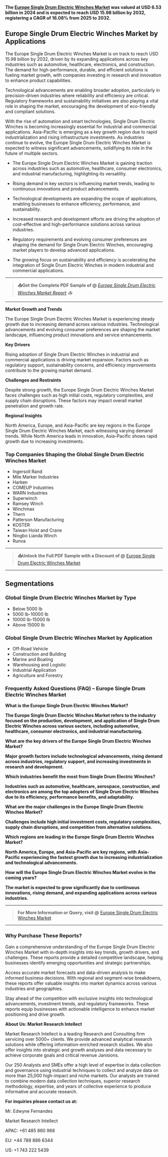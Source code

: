 <p><strong>The <a href="https://www.marketresearchintellect.com/download-sample/?rid=1075924&amp;utm_source=Pulse-April-Europe&amp;utm_medium=852">Europe Single Drum Electric Winches Market</a> was valued at USD 6.53 billion in 2024 and is expected to reach USD 15.98 billion by 2032, registering a CAGR of 16.08% from 2025 to 2032.</strong></p><h2>Europe Single Drum Electric Winches Market by Applications&nbsp;</h2><p><p>The Europe Single Drum Electric Winches Market is on track to reach USD 15.98 billion by 2032, driven by its expanding applications across key industries such as automotive, healthcare, electronics, and construction. The demand for high-performance, durable, and efficient solutions is fueling market growth, with companies investing in research and innovation to enhance product capabilities.</p><p>Technological advancements are enabling broader adoption, particularly in precision-driven industries where reliability and efficiency are critical. Regulatory frameworks and sustainability initiatives are also playing a vital role in shaping the market, encouraging the development of eco-friendly and compliant solutions.</p><p>With the rise of automation and smart technologies, Single Drum Electric Winches is becoming increasingly essential for industrial and commercial applications. Asia-Pacific is emerging as a key growth region due to rapid industrialization and rising infrastructure investments. As industries continue to evolve, the Europe Single Drum Electric Winches Market is expected to witness significant advancements, solidifying its role in the future of multiple sectors.</p></p><ul><li><p>The Europe Single Drum Electric Winches Market is gaining traction across industries such as automotive, healthcare, consumer electronics, and industrial manufacturing, highlighting its versatility.</p></li><li><p>Rising demand in key sectors is influencing market trends, leading to continuous innovations and product advancements.</p></li><li><p>Technological developments are expanding the scope of applications, enabling businesses to enhance efficiency, performance, and sustainability.</p></li><li><p>Increased research and development efforts are driving the adoption of cost-effective and high-performance solutions across various industries.</p></li><li><p>Regulatory requirements and evolving consumer preferences are shaping the demand for Single Drum Electric Winches, encouraging market players to develop advanced applications.</p></li><li><p>The growing focus on sustainability and efficiency is accelerating the integration of Single Drum Electric Winches in modern industrial and commercial applications.</p></li></ul><hr /><blockquote><p><strong><span class="font-[700]">📥Get the Complete PDF Sample of @ </span></strong><em><span class="font-[700]"><a href="https://www.marketresearchintellect.com/download-sample/?rid=1075924&amp;utm_source=Pulse-April-Europe&amp;utm_medium=852" target="_blank" data-tracking-control-name="article-ssr-frontend-pulse_little-text-block" data-tracking-will-navigate="" data-test-link="">Europe Single Drum Electric Winches Market Report</a>&nbsp;📥</span></em></p></blockquote><hr /><p class="" data-start="77" data-end="360"><strong data-start="77" data-end="105">Market Growth and Trends</strong></p><p class="" data-start="77" data-end="360">The Europe Single Drum Electric Winches Market is experiencing steady growth due to increasing demand across various industries. Technological advancements and evolving consumer preferences are shaping the market landscape, influencing product innovations and service enhancements.</p><p class="" data-start="362" data-end="606"><strong data-start="362" data-end="377">Key Drivers</strong></p><p class="" data-start="362" data-end="606">Rising adoption of Single Drum Electric Winches in industrial and commercial applications is driving market expansion. Factors such as regulatory support, sustainability concerns, and efficiency improvements contribute to the growing market demand.</p><p class="" data-start="608" data-end="849"><strong data-start="608" data-end="637">Challenges and Restraints</strong></p><p class="" data-start="608" data-end="849">Despite strong growth, the Europe Single Drum Electric Winches Market faces challenges such as high initial costs, regulatory complexities, and supply chain disruptions. These factors may impact overall market penetration and growth rate.</p><p class="" data-start="851" data-end="1095"><strong data-start="851" data-end="872">Regional Insights</strong></p><p class="" data-start="851" data-end="1095">North America, Europe, and Asia-Pacific are key regions in the Europe Single Drum Electric Winches Market, each witnessing varying demand trends. While North America leads in innovation, Asia-Pacific shows rapid growth due to increasing investments.</p><p><h3>Top Companies Shaping the Global Single Drum Electric Winches Market </h3><ul><li>Ingersoll Rand</li><li> Mile Marker Industries</li><li> Harken</li><li> COMEUP Industries</li><li> WARN Industries</li><li> Superwinch</li><li> Ramsey Winch</li><li> Winchmax</li><li> Thern</li><li> Patterson Manufacturing</li><li> KOSTER</li><li> Taiwan Hoist and Crane</li><li> Ningbo Lianda Winch</li><li> Runva</li></ul></p><hr /><blockquote><p><strong>📥Unlock the Full PDF Sample with a Discount of @</strong> <a href="https://www.marketresearchintellect.com/ask-for-discount/?rid=1075924&amp;utm_source=Pulse-April-Europe&amp;utm_medium=852">Europe Single Drum Electric Winches Market</a></p></blockquote><hr /><p><h2>Segmentations</h2><h3>Global Single Drum Electric Winches Market by Type</h3><ul><li>Below 5000 lb</li><li>5000 lb-10000 lb</li><li>10000 lb-15000 lb</li><li>Above 15000 lb</li></ul><h3>Global Single Drum Electric Winches Market by Application</h3><ul><li>Off-Road Vehicle</li><li>Construction and Building</li><li>Marine and Boating</li><li>Warehousing and Logistic</li><li>Industrial Application</li><li>Agriculture and Forestry</li></ul></p><h3><strong>Frequently Asked Questions (FAQ) &ndash; Europe Single Drum Electric Winches Market</strong></h3><p><strong>What is the Europe Single Drum Electric Winches Market?</strong></p><p><strong>The Europe Single Drum Electric Winches Market refers to the industry focused on the production, development, and application of Single Drum Electric Winches across various sectors, including automotive, healthcare, consumer electronics, and industrial manufacturing.</strong></p><p><strong>What are the key drivers of the Europe Single Drum Electric Winches Market?</strong></p><p><strong>Major growth factors include technological advancements, rising demand across industries, regulatory support, and increasing investments in research and development.</strong></p><p><strong>Which industries benefit the most from Single Drum Electric Winches?</strong></p><p><strong>Industries such as automotive, healthcare, aerospace, construction, and electronics are among the top adopters of Single Drum Electric Winches due to its efficiency, performance benefits, and adaptability.</strong></p><p><strong>What are the major challenges in the Europe Single Drum Electric Winches Market?</strong></p><p><strong>Challenges include high initial investment costs, regulatory complexities, supply chain disruptions, and competition from alternative solutions.</strong></p><p><strong>Which regions are leading in the Europe Single Drum Electric Winches Market?</strong></p><p><strong>North America, Europe, and Asia-Pacific are key regions, with Asia-Pacific experiencing the fastest growth due to increasing industrialization and technological advancements.</strong></p><p><strong>How will the Europe Single Drum Electric Winches Market evolve in the coming years?</strong></p><p><strong>The market is expected to grow significantly due to continuous innovations, rising demand, and expanding applications across various industries.</strong></p><hr /><blockquote><p><span class="font-[700]"><strong>For More Information or Query, visit&nbsp;@</strong>&nbsp;</span><span class="font-[700]"><a href="https://www.marketresearchintellect.com/product/single-drum-electric-winches-market/?utm_source=Linkedin&utm_medium=852" target="_blank" data-tracking-control-name="article-ssr-frontend-pulse_little-text-block" data-tracking-will-navigate="" data-test-link="">Europe Single Drum Electric Winches Market</a></span></p></blockquote><hr /><h3><strong data-start="0" data-end="31">Why Purchase These Reports?</strong></h3><p class="" data-start="35" data-end="297">Gain a comprehensive understanding of the Europe Single Drum Electric Winches Market with in-depth insights into key trends, growth drivers, and challenges. These reports provide a detailed competitive landscape, helping businesses identify emerging opportunities and strategic partnerships.</p><p class="" data-start="299" data-end="540">Access accurate market forecasts and data-driven analysis to make informed business decisions. With regional and segment-wise breakdowns, these reports offer valuable insights into market dynamics across various industries and geographies.</p><p class="" data-start="542" data-end="784">Stay ahead of the competition with exclusive insights into technological advancements, investment trends, and regulatory frameworks. These reports equip businesses with actionable intelligence to enhance market positioning and drive growth.</p><p><strong><span class="font-[700]">About Us: Market Research Intellect</span></strong></p><p><span class="">Market Research Intellect is a leading Research and Consulting firm servicing over 5000+ clients. We provide advanced analytical research solutions while offering information-enriched research studies.&nbsp;</span>We also offer insights into strategic and growth analyses and data necessary to achieve corporate goals and critical revenue Janisions.</p><p><span class="">Our 250 Analysts and SMEs offer a high level of expertise in data collection and governance using industrial techniques to collect and analyze data on more than 25,000 high-impact and niche markets. Our analysts are trained to combine modern data collection techniques, superior research methodology, expertise, and years of collective experience to produce informative and accurate research.</span></p><p><strong>For inquiries please contact us at:</strong></p><p>Mr. Edwyne Fernandes</p><p>Market Research Intellect</p><p>APAC: +61 485 860 968</p><p>EU: +44 788 886 6344</p><p>US: +1 743 222 5439</p>